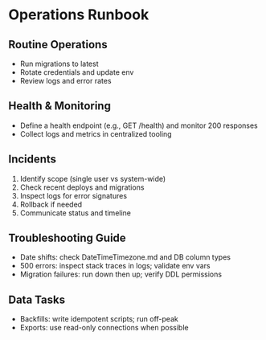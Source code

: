 # Operations Runbook

## Routine Operations
- Run migrations to latest
- Rotate credentials and update env
- Review logs and error rates

## Health & Monitoring
- Define a health endpoint (e.g., GET /health) and monitor 200 responses
- Collect logs and metrics in centralized tooling

## Incidents
1. Identify scope (single user vs system-wide)
2. Check recent deploys and migrations
3. Inspect logs for error signatures
4. Rollback if needed
5. Communicate status and timeline

## Troubleshooting Guide
- Date shifts: check DateTimeTimezone.md and DB column types
- 500 errors: inspect stack traces in logs; validate env vars
- Migration failures: run down then up; verify DDL permissions

## Data Tasks
- Backfills: write idempotent scripts; run off-peak
- Exports: use read-only connections when possible
